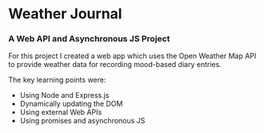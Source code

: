 # Weather Journal
### A Web API and Asynchronous JS Project

For this project I created a web app which uses the Open Weather Map API to provide weather data for recording mood-based diary entries.

The key learning points were:
* Using Node and Express.js
* Dynamically updating the DOM
* Using external Web APIs
* Using promises and asynchronous JS
